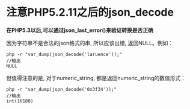 # 注意PHP5.2.11之后的json_decode

**在PHP5.3以后,可以通过json_last_error()来验证转换是否正确**

因为字符串不是合法的json格式的串, 所以应该出错, 返回NULL。例如：

```
php -r "var_dump(json_decode('laruence'));"
//输出
NULL
```

但值得注意的是, 对于numeric_string, 都是返回numeric_string的数值形式：

```
php -r "var_dump(json_decode('0x3f34'));"
//输出
int(16180)
```







